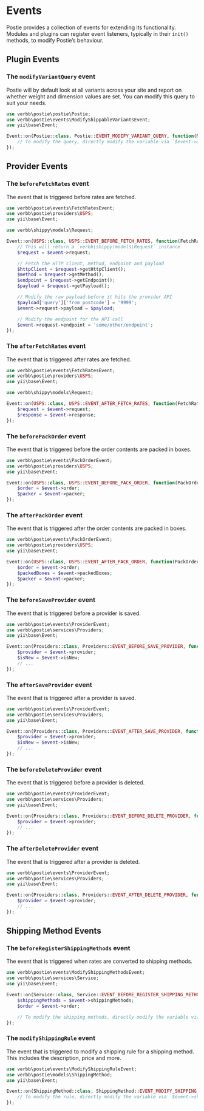 # Events
Postie provides a collection of events for extending its functionality. Modules and plugins can register event listeners, typically in their `init()` methods, to modify Postie’s behaviour.

## Plugin Events

### The `modifyVariantQuery` event
Postie will by default look at all variants across your site and report on whether weight and dimension values are set. You can modify this query to suit your needs.

```php
use verbb\postie\postie\Postie;
use verbb\postie\events\ModifyShippableVariantsEvent;
use yii\base\Event;

Event::on(Postie::class, Postie::EVENT_MODIFY_VARIANT_QUERY, function(ModifyShippableVariantsEvent $event) {
    // To modify the query, directly modify the variable via `$event->query = ...`
});
```

## Provider Events

### The `beforeFetchRates` event
The event that is triggered before rates are fetched.

```php
use verbb\postie\events\FetchRatesEvent;
use verbb\postie\providers\USPS;
use yii\base\Event;

use verbb\shippy\models\Request;

Event::on(USPS::class, USPS::EVENT_BEFORE_FETCH_RATES, function(FetchRatesEvent $event) {
    // This will return a `verbb\shippy\models\Request` instance
    $request = $event->request;

    // Fetch the HTTP client, method, endpoint and payload
    $httpClient = $request->getHttpClient();
    $method = $request->getMethod();
    $endpoint = $request->getEndpoint();
    $payload = $request->getPayload();

    // Modify the raw payload before it hits the provider API
    $payload['query']['from_postcode'] = '9999';
    $event->request->payload = $payload;

    // Modify the endpoint for the API call
    $event->request->endpoint = 'some/other/endpoint';
});
```

### The `afterFetchRates` event
The event that is triggered after rates are fetched.

```php
use verbb\postie\events\FetchRatesEvent;
use verbb\postie\providers\USPS;
use yii\base\Event;

use verbb\shippy\models\Request;

Event::on(USPS::class, USPS::EVENT_AFTER_FETCH_RATES, function(FetchRatesEvent $event) {
    $request = $event->request;
    $response = $event->response;
});
```

### The `beforePackOrder` event
The event that is triggered before the order contents are packed in boxes.

```php
use verbb\postie\events\PackOrderEvent;
use verbb\postie\providers\USPS;
use yii\base\Event;

Event::on(USPS::class, USPS::EVENT_BEFORE_PACK_ORDER, function(PackOrderEvent $event) {
    $order = $event->order;
    $packer = $event->packer;
});
```

### The `afterPackOrder` event
The event that is triggered after the order contents are packed in boxes.

```php
use verbb\postie\events\PackOrderEvent;
use verbb\postie\providers\USPS;
use yii\base\Event;

Event::on(USPS::class, USPS::EVENT_AFTER_PACK_ORDER, function(PackOrderEvent $event) {
    $order = $event->order;
    $packedBoxes = $event->packedBoxes;
    $packer = $event->packer;
});
```

### The `beforeSaveProvider` event
The event that is triggered before a provider is saved.

```php
use verbb\postie\events\ProviderEvent;
use verbb\postie\services\Providers;
use yii\base\Event;

Event::on(Providers::class, Providers::EVENT_BEFORE_SAVE_PROVIDER, function(ProviderEvent $event) {
    $provider = $event->provider;
    $isNew = $event->isNew;
    // ...
});
```

### The `afterSaveProvider` event
The event that is triggered after a provider is saved.

```php
use verbb\postie\events\ProviderEvent;
use verbb\postie\services\Providers;
use yii\base\Event;

Event::on(Providers::class, Providers::EVENT_AFTER_SAVE_PROVIDER, function(ProviderEvent $event) {
    $provider = $event->provider;
    $isNew = $event->isNew;
    // ...
});
```

### The `beforeDeleteProvider` event
The event that is triggered before a provider is deleted.

```php
use verbb\postie\events\ProviderEvent;
use verbb\postie\services\Providers;
use yii\base\Event;

Event::on(Providers::class, Providers::EVENT_BEFORE_DELETE_PROVIDER, function(ProviderEvent $event) {
    $provider = $event->provider;
    // ...
});
```

### The `afterDeleteProvider` event
The event that is triggered after a provider is deleted.

```php
use verbb\postie\events\ProviderEvent;
use verbb\postie\services\Providers;
use yii\base\Event;

Event::on(Providers::class, Providers::EVENT_AFTER_DELETE_PROVIDER, function(ProviderEvent $event) {
    $provider = $event->provider;
    // ...
});
```

## Shipping Method Events

### The `beforeRegisterShippingMethods` event
The event that is triggered when rates are converted to shipping methods.

```php
use verbb\postie\events\ModifyShippingMethodsEvent;
use verbb\postie\services\Service;
use yii\base\Event;

Event::on(Service::class, Service::EVENT_BEFORE_REGISTER_SHIPPING_METHODS, function(ModifyShippingMethodsEvent $event) {
    $shippingMethods = $event->shippingMethods;
    $order = $event->order;

    // To modify the shipping methods, directly modify the variable via `$event->shippingMethods = ...`
});
```
### The `modifyShippingRule` event
The event that is triggered to modify a shipping rule for a shipping method. This includes the description, price and more.

```php
use verbb\postie\events\ModifyShippingRuleEvent;
use verbb\postie\models\ShippingMethod;
use yii\base\Event;

Event::on(ShippingMethod::class, ShippingMethod::EVENT_MODIFY_SHIPPING_RULE, function(ModifyShippingRuleEvent $event) {
    // To modify the rule, directly modify the variable via `$event->shippingRule = ...`
});
```
